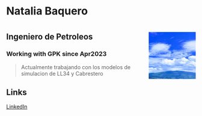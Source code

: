 # Natalia Baquero

# <img style="float: right;" src="Image.jpeg" width="125" height="125">

## Ingeniero de Petroleos
### Working with GPK since Apr2023
> Actualmente trabajando con los modelos de simulacion de LL34 y Cabrestero



## Links
<a href="(https://co.linkedin.com/in/natalia-baquero-401b101ba" target="_blank">LinkedIn</a>
